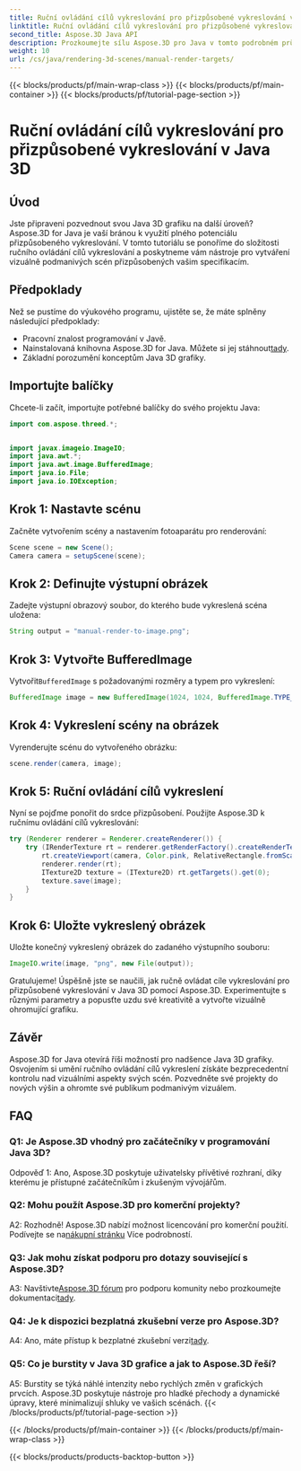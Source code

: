 ```yaml
---
title: Ruční ovládání cílů vykreslování pro přizpůsobené vykreslování v Java 3D
linktitle: Ruční ovládání cílů vykreslování pro přizpůsobené vykreslování v Java 3D
second_title: Aspose.3D Java API
description: Prozkoumejte sílu Aspose.3D pro Java v tomto podrobném průvodci. Ruční ovládání cílů vykreslování pro úžasnou přizpůsobenou Java 3D grafiku.
weight: 10
url: /cs/java/rendering-3d-scenes/manual-render-targets/
---
```


{{< blocks/products/pf/main-wrap-class >}}
{{< blocks/products/pf/main-container >}}
{{< blocks/products/pf/tutorial-page-section >}}

# Ruční ovládání cílů vykreslování pro přizpůsobené vykreslování v Java 3D

## Úvod

Jste připraveni pozvednout svou Java 3D grafiku na další úroveň? Aspose.3D for Java je vaší bránou k využití plného potenciálu přizpůsobeného vykreslování. V tomto tutoriálu se ponoříme do složitosti ručního ovládání cílů vykreslování a poskytneme vám nástroje pro vytváření vizuálně podmanivých scén přizpůsobených vašim specifikacím.

## Předpoklady

Než se pustíme do výukového programu, ujistěte se, že máte splněny následující předpoklady:

- Pracovní znalost programování v Javě.
-  Nainstalovaná knihovna Aspose.3D for Java. Můžete si jej stáhnout[tady](https://releases.aspose.com/3d/java/).
- Základní porozumění konceptům Java 3D grafiky.

## Importujte balíčky

Chcete-li začít, importujte potřebné balíčky do svého projektu Java:

```java
import com.aspose.threed.*;


import javax.imageio.ImageIO;
import java.awt.*;
import java.awt.image.BufferedImage;
import java.io.File;
import java.io.IOException;
```

## Krok 1: Nastavte scénu

Začněte vytvořením scény a nastavením fotoaparátu pro renderování:

```java
Scene scene = new Scene();
Camera camera = setupScene(scene);
```

## Krok 2: Definujte výstupní obrázek

Zadejte výstupní obrazový soubor, do kterého bude vykreslená scéna uložena:

```java
String output = "manual-render-to-image.png";
```

## Krok 3: Vytvořte BufferedImage

 Vytvořit`BufferedImage` s požadovanými rozměry a typem pro vykreslení:

```java
BufferedImage image = new BufferedImage(1024, 1024, BufferedImage.TYPE_3BYTE_BGR);
```

## Krok 4: Vykreslení scény na obrázek

Vyrenderujte scénu do vytvořeného obrázku:

```java
scene.render(camera, image);
```

## Krok 5: Ruční ovládání cílů vykreslení

Nyní se pojďme ponořit do srdce přizpůsobení. Použijte Aspose.3D k ručnímu ovládání cílů vykreslování:

```java
try (Renderer renderer = Renderer.createRenderer()) {
    try (IRenderTexture rt = renderer.getRenderFactory().createRenderTexture(new RenderParameters(), 1, image.getWidth(), image.getHeight())) {
        rt.createViewport(camera, Color.pink, RelativeRectangle.fromScale(0, 0, 1, 1));
        renderer.render(rt);
        ITexture2D texture = (ITexture2D) rt.getTargets().get(0);
        texture.save(image);
    }
}
```

## Krok 6: Uložte vykreslený obrázek

Uložte konečný vykreslený obrázek do zadaného výstupního souboru:

```java
ImageIO.write(image, "png", new File(output));
```

Gratulujeme! Úspěšně jste se naučili, jak ručně ovládat cíle vykreslování pro přizpůsobené vykreslování v Java 3D pomocí Aspose.3D. Experimentujte s různými parametry a popusťte uzdu své kreativitě a vytvořte vizuálně ohromující grafiku.

## Závěr

Aspose.3D for Java otevírá říši možností pro nadšence Java 3D grafiky. Osvojením si umění ručního ovládání cílů vykreslení získáte bezprecedentní kontrolu nad vizuálními aspekty svých scén. Pozvedněte své projekty do nových výšin a ohromte své publikum podmanivým vizuálem.

## FAQ

### Q1: Je Aspose.3D vhodný pro začátečníky v programování Java 3D?

Odpověď 1: Ano, Aspose.3D poskytuje uživatelsky přívětivé rozhraní, díky kterému je přístupné začátečníkům i zkušeným vývojářům.

### Q2: Mohu použít Aspose.3D pro komerční projekty?

 A2: Rozhodně! Aspose.3D nabízí možnost licencování pro komerční použití. Podívejte se na[nákupní stránku](https://purchase.aspose.com/buy) Více podrobností.

### Q3: Jak mohu získat podporu pro dotazy související s Aspose.3D?

 A3: Navštivte[Aspose.3D fórum](https://forum.aspose.com/c/3d/18) pro podporu komunity nebo prozkoumejte dokumentaci[tady](https://reference.aspose.com/3d/java/).

### Q4: Je k dispozici bezplatná zkušební verze pro Aspose.3D?

 A4: Ano, máte přístup k bezplatné zkušební verzi[tady](https://releases.aspose.com/).

### Q5: Co je burstity v Java 3D grafice a jak to Aspose.3D řeší?

A5: Burstity se týká náhlé intenzity nebo rychlých změn v grafických prvcích. Aspose.3D poskytuje nástroje pro hladké přechody a dynamické úpravy, které minimalizují shluky ve vašich scénách.
{{< /blocks/products/pf/tutorial-page-section >}}

{{< /blocks/products/pf/main-container >}}
{{< /blocks/products/pf/main-wrap-class >}}

{{< blocks/products/products-backtop-button >}}
